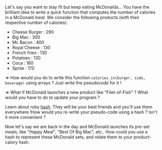Let's say you want to stay fit but keep eating McDonalds... You have the brilliant idea to write a quick function that computes the number of calories in a McDonald meal. We consider the following products (with their respective number of calories).

* Cheese Burger : 290
* Big Mac : 300
* Mc Bacon : 400
* Royal Cheese : 130
* French fries : 130
* Potatoes : 130
* Coca : 160
* Sprite : 170

=> How would you do to write this function `calories_in(burger, side, beverage)` using arrays ? 
Just write the pseudocode for it !




=> What if McDonald launches a new product like "Filet-of-Fish" ? What would you have to do to update your program ? 



Learn about ruby [hash](http://www.ruby-doc.org/core-2.0.0/Hash.html). They will be your best friends and you'll use them everywhere !How would you re-write your pseudo-code using a hash ? Isn't it more convenient ?



Now let's say we are back in the day and McDonald launches its pre-set meals, like "Happy Meal", "Best Of Big Mac", etc.. How could you use a hash to represent these McDonald sets, and relate them to your product-calory hash.
